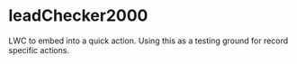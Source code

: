 # leadChecker2000
LWC to embed into a quick action. Using this as a testing ground for record specific actions. 
